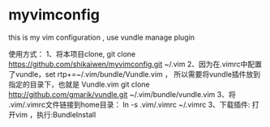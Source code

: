 # myvimconfig
this is my vim configuration , use vundle manage plugin 

使用方式：
1、将本项目clone, git clone https://github.com/shikaiwen/myvimconfig.git ~/.vim
2、因为在.vimrc中配置了vundle，set rtp+=~/.vim/bundle/Vundle.vim ， 所以需要将vundle插件放到指定的目录下，也就是 Vundle.vim
git clone http://github.com/gmarik/vundle.git ~/.vim/bundle/vundle.vim
3、将 .vim/.vimrc文件链接到home目录：  ln -s .vim/.vimrc ~/.vimrc
3、下载插件: 打开vim ，执行:BundleInstall
